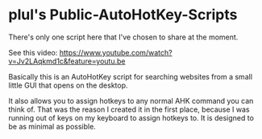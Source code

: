 plul's Public-AutoHotKey-Scripts
================================

There's only one script here that I've chosen to share at the moment. 

See this video: https://www.youtube.com/watch?v=Jv2LAqkmd1c&feature=youtu.be

Basically this is an AutoHotKey script for searching websites from a small little GUI that opens on the desktop. 

It also allows you to assign hotkeys to any normal AHK command you can think of. That was the reason I created it in the first place, because I was running out of keys on my keyboard to assign hotkeys to.
It is designed to be as minimal as possible.

